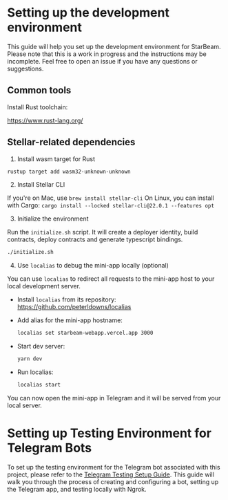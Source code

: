 # Setting up the development environment

This guide will help you set up the development environment for StarBeam.
Please note that this is a work in progress and the instructions may be incomplete.
Feel free to open an issue if you have any questions or suggestions.

## Common tools

Install Rust toolchain:

https://www.rust-lang.org/

## Stellar-related dependencies

1. Install wasm target for Rust

```sh
rustup target add wasm32-unknown-unknown
```

2. Install Stellar CLI

If you're on Mac, use `brew install stellar-cli`
On Linux, you can install with Cargo: `cargo install --locked stellar-cli@22.0.1 --features opt`

3. Initialize the environment

Run the `initialize.sh` script. It will create a deployer identity, build contracts, deploy contracts and generate typescript bindings.

```sh
./initialize.sh
```

4. Use `localias` to debug the mini-app locally (optional)

You can use `localias` to redirect all requests to the mini-app host to your local development server.

- Install `localias` from its repository: https://github.com/peterldowns/localias
- Add alias for the mini-app hostname:

    ```sh
    localias set starbeam-webapp.vercel.app 3000
    ```

- Start dev server:

    ```sh
    yarn dev
    ```

- Run localias:

    ```sh
    localias start
    ```

You can now open the mini-app in Telegram and it will be served from your local server.


# Setting up Testing Environment for Telegram Bots

To set up the testing environment for the Telegram bot associated with this project, please refer to the [Telegram Testing Setup Guide](./docs/telegram-setup.md). This guide will walk you through the process of creating and configuring a bot, setting up the Telegram app, and testing locally with Ngrok.

